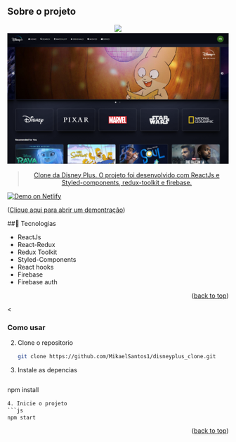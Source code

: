 <div id="top"></div>



## Sobre o projeto


<div align="center"><a href="#top">
  <img src="./public/images/tel-login.png alt=" model s">
<img src="./public/images/homepage.png" alt="model y">

>Clone da Disney Plus. O projeto foi desenvolvido com ReactJs e Styled-components, redux-toolkit e firebase.
</a></div>

<a href="https://disneyplus-clone-3eeed.web.app/detail/4vJe1ekutfvs1u8Z1aXK" target="_blank">
    <img alt="Demo on Netlify" src="https://symbols.getvecta.com/stencil_80/39_firebase-icon.2bf1891c1d.svg">
  </a>

<p align="left">(<a href="https://disneyplus-clone-3eeed.web.app/detail/4vJe1ekutfvs1u8Z1aXK">Clique aqui para abrir um demontraçâo</a>)</p>



##🚀 Tecnologias



* ReactJs
* React-Redux
* Redux Toolkit
* Styled-Components
* React hooks                                                                                        
* Firebase
* Firebase auth



<p align="right">(<a href="#top">back to top</a>)</p>



<


### Como usar

2. Clone o repositorio
   ```sh
   git clone https://github.com/MikaelSantos1/disneyplus_clone.git
   ```
3. Instale as  depencias
   ```sh
  npm install
   ```
4. Inicie o projeto
   ```js
   npm start
   ```

<p align="right">(<a href="#top">back to top</a>)</p>
